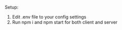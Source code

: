 Setup:

1. Edit .env file to your config settings
2. Run npm i and npm start for both client and server
 
